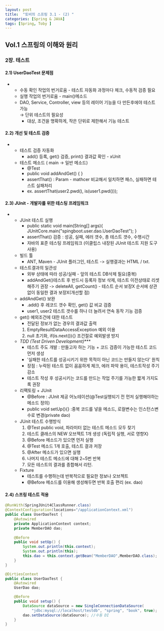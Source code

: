 ```yaml
---
layout: post
title:  "토비의 스프링 3.1 - (2) "
categories: [Spring & JAVA]
tags: [Spring, Toby ]
---
```


## Vol.1 스프링의 이해와 원리
### 2장. 테스트   

#### 2.1) UserDaoTest 문제점
- 
    * 수동 확인 작업의 번거로움 - 테스트 자동화 과정마다 체크, 수동적 검증 필요
    * 실행 작업의 번거로움 - main()메소드
    * DAO, Service, Controller, view 등의 레이어 기능을 다 만든후에야 테스트 가능   
        → 단위 테스트의 필요성
        - 대상, 조건을 명확하게, 작은 단위로 제한해서 기능 테스트  
   
#### 2.2) 개선 및 테스트 검증
- 
    * 테스트 검증 자동화 
        - add() 등록, get() 검증, print() 결과값 확인 - xUnit
    * 테스트 메소드 ( main -> 일반 메소드)
        - @Test
        - public void addAndGet() { }
        - assertThat() : Param - mathcer 비교해서 일치하면 패스, 실패하면 테스트 실패처리
        - ex. assertThat(user2.pwd(), is(user1.pwd()));
  
#### 2.3) JUnit - 개발자를 위한 테스팅 프레임워크
- 
    * JUnit 테스트 실행
        - public static void main(String[] args){
            JUnitCore.main("spingboot.user.dao.UserDaoTest"); }
        - assertThat() 검증 : 성공, 실패, 에러 갯수, 총 테스트 갯수, 수행시간
        - 자바의 표준 테스팅 프레임워크 (이클립스 내장된 JUnit 테스트 지원 도구 사용)
    * 빌드 툴
        -  ANT, Maven - JUnit 플러그인, 테스트 -> 실행결과는 HTML / txt.
    * 테스트결과의 일관성
        - 외부 상태에 따라 성공/실패 - 앞의 테스트 DB삭제 필요(중복)
        - addAndGet()테스트 후 반드시 등록자 정보 삭제, 테스트 이전상태로 리셋해주기 권장
        -> deleteAll, getCount() - 테스트 순서 보장X 순서에 상관없이 동일한 결과 보장X(개선할 점)
    * addAndGet() 보완
        - .add() 후 레코드 갯수 확인, get() 값 비교 검증
        - user1, user2 테스트 갯수를 하나 더 늘려서 연속 동작 기능 검증
    * get() 예외조건에 대한 테스트
        - 전달된 정보가 없는 경우의 결과값 출력
        1. EmptyResultDataAccessException 예외 이용
        2. null 초기화, if(is.next()){} 조건절로 예외발생 방지
    * _TDD_ _(Test Driven Development)_***
        - 테스트 주도 개발 : 만들고자 하는 기능 + 코드 검증이 가능한 테스트 코드 먼저 생성 
        - '실패한 테스트를 성공시키기 위한 목적이 아닌 코드는 만들지 않는다' 원칙
        - 장점 : 누락된 테스트 없이 꼼꼼하게 체크, 에러 파악 용이, 테스트작성 주기 감소
        - 테스트 작성 후 성공시키는 코드를 만드는 작업 주기를 가능한 짧게 가지도록 권장
    * 리팩토링 + JUnit
        - @Before : JUnit 제공 어노테이션(@Test실행되기 전 먼저 실행해야하는 메소드 정의)
        - public void setUp(){} :중복 코드를 넣을 메소드, 로컬변수는 인스턴스변수로 변경(private dao)
    * JUnit 테스트 수행방식
        1. @Test public void, 파라미터 없는 테스트 메소드 모두 찾기
        2. 테스트 클래스의 NEW 오브젝트 1개 생성 (독립적 실행, 서로 영향X)
        3. @Before 메소드가 있으면 먼저 실행
        4. @Test 메소드 1개 호출, 테스트 결과 저장
        5. @After 메소드가 있으면 실행
        6. 나머지 테스트 메소드에 대해 2~5번 반복
        7. 모든 테스트의 결과를 종합해서 리턴.
    * Fixture
        - 테스트를 수행하는데 반복적으로 필요한 정보나 오브젝트
        - @Before 메소드를 이용해 생성해두면 반복 호출 편리 (ex. dao)
   
#### 2.4) 스프링 테스트 적용   

```java   
@RunWith(SpringJUnit4ClassRunner.class)
@ContextConfiguration(locations="/applicationContext.xml")
public class UserDaoTest {
	@Autowired
	private ApplicationContext context;
	private MemberDAO dao;
	
	@Before
	public void setUp() {
		System.out.println(this.context);
		System.out.println(this);
		this.dao = this.context.getBean("MemberDAO",MemberDAO.class);
	}
}   
```

```java
@DirtiesContext
public class UserDaoTest {
    @Autowired
    UserDao dao;

    @Before
    public void setup() {
        DataSource dataSource = new SingleConnectionDataSource(
            "jdbc:mysql://localhost/testdb", "spring", "book", true);
        dao.setDataSource(dataSource); //수동 DI 
    }
}
```   
   

   
